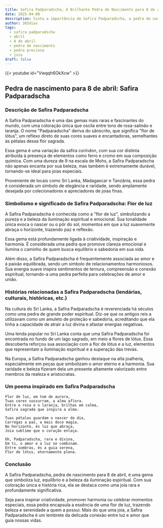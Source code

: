 ```yaml
---
title: Safira Padparadscha, A Brilhante Pedra de Nascimento para 8 de abril
date: 2025-04-08
description: Sinta a importância de Safira Padparadscha, a pedra de nascimento de 8 de abril que simboliza Flor de luz. Deixe que sua beleza e significado iluminem seu dia.
author: 365dias
tags:
  - safira padparadscha
  - abril
  - 8 de abril
  - pedra de nascimento
  - pedra preciosa
  - joia
draft: false
---
```


{{< youtube id="Vwqqh6OkXcw" >}}

## Pedra de nascimento para 8 de abril: Safira Padparadscha

### Descrição de Safira Padparadscha

A Safira Padparadscha é uma das gemas mais raras e fascinantes do mundo, com uma coloração única que oscila entre tons de rosa-salmão e laranja. O nome "Padparadscha" deriva do sânscrito, que significa "flor de lótus", um reflexo direto de suas cores suaves e encantadoras, semelhantes às pétalas dessa flor sagrada.

Essa gema é uma variação da safira coríndon, com sua cor distinta atribuída à presença de elementos como ferro e cromo em sua composição química. Com uma dureza de 9 na escala de Mohs, a Safira Padparadscha não apenas encanta por sua beleza, mas também é extremamente durável, tornando-se ideal para joias especiais.

Proveniente de locais como Sri Lanka, Madagascar e Tanzânia, essa pedra é considerada um símbolo de elegância e raridade, sendo amplamente desejada por colecionadores e apreciadores de joias finas.

### Simbolismo e significado de Safira Padparadscha: Flor de luz

A Safira Padparadscha é conhecida como a "flor de luz", simbolizando a pureza e a beleza da iluminação espiritual e emocional. Sua tonalidade única evoca o nascer ou o pôr do sol, momentos em que a luz suavemente abraça o horizonte, trazendo paz e reflexão.

Essa gema está profundamente ligada à criatividade, inspiração e harmonia. É considerada uma pedra que promove clareza emocional e ilumina o caminho de quem busca equilíbrio e sabedoria em sua vida.

Além disso, a Safira Padparadscha é frequentemente associada ao amor e à paixão equilibrada, sendo um símbolo de relacionamentos harmoniosos. Sua energia suave inspira sentimentos de ternura, compreensão e conexão espiritual, tornando-a uma pedra perfeita para celebrações de amor e união.

### Histórias relacionadas a Safira Padparadscha (lendárias, culturais, históricas, etc.)

Na cultura do Sri Lanka, a Safira Padparadscha é reverenciada há séculos como uma pedra de grande poder espiritual. Diz-se que os antigos reis a utilizavam como um amuleto de proteção e sabedoria, acreditando que ela tinha a capacidade de atrair a luz divina e afastar energias negativas.

Uma lenda popular no Sri Lanka conta que uma Safira Padparadscha foi encontrada no fundo de um lago sagrado, em meio a flores de lótus. Essa descoberta reforçou sua associação com a flor de lótus e a luz, elementos que representam a iluminação espiritual e a superação das trevas.

Na Europa, a Safira Padparadscha ganhou destaque na alta joalheria, especialmente em peças que simbolizam o amor eterno e a harmonia. Sua raridade e beleza fizeram dela um presente altamente valorizado entre membros da realeza e aristocratas.

### Um poema inspirado em Safira Padparadscha

```
Flor de luz, em tom de aurora,  
Tuas cores sussurram, a alma aflora.  
Entre o rosa e o laranja, brilhas em calma,  
Safira sagrada que inspira a alma.  

Tuas pétalas guardam o nascer do dia,  
Carregas a paz, a mais doce magia.  
No horizonte, és luz que abraça,  
Joia sublime que o coração enlaça.  

Oh, Padparadscha, rara e divina,  
Em ti, o amor e a luz se combinam.  
Entre sombras, és a guia serena,  
Flor de lótus, eternamente plena.  
```

### Conclusão

A Safira Padparadscha, pedra de nascimento para 8 de abril, é uma gema que simboliza luz, equilíbrio e a beleza da iluminação espiritual. Com sua coloração única e história rica, ela se destaca como uma joia rara e profundamente significativa.

Seja para inspirar criatividade, promover harmonia ou celebrar momentos especiais, essa pedra encapsula a essência de uma flor de luz, trazendo beleza e serenidade a quem a possui. Mais do que uma joia, a Safira Padparadscha é um lembrete da delicada conexão entre luz e amor que guia nossas vidas.